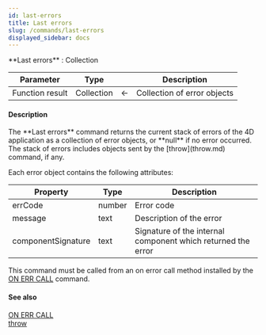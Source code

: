 ```yaml
---
id: last-errors
title: Last errors
slug: /commands/last-errors
displayed_sidebar: docs
---
```


<!--REF #_command_.Last errors.Syntax-->**Last errors**  : Collection<!-- END REF-->
<!--REF #_command_.Last errors.Params-->
| Parameter | Type |  | Description |
| --- | --- | --- | --- |
| Function result | Collection | &#8592; | Collection of error objects |

<!-- END REF-->

#### Description 

<!--REF #_command_.Last errors.Summary-->The **Last errors** command returns the current stack of errors of the 4D application as a collection of error objects, or **null** if no error occurred.<!-- END REF--> The stack of errors includes objects sent by the [throw](throw.md) command, if any.

Each error object contains the following attributes:

| **Property**       | **Type** | **Description**                                              |
| ------------------ | -------- | ------------------------------------------------------------ |
| errCode            | number   | Error code                                                   |
| message            | text     | Description of the error                                     |
| componentSignature | text     | Signature of the internal component which returned the error |

This command must be called from an on error call method installed by the [ON ERR CALL](on-err-call.md) command.


#### See also 

[ON ERR CALL](on-err-call.md)  
[throw](throw.md)  